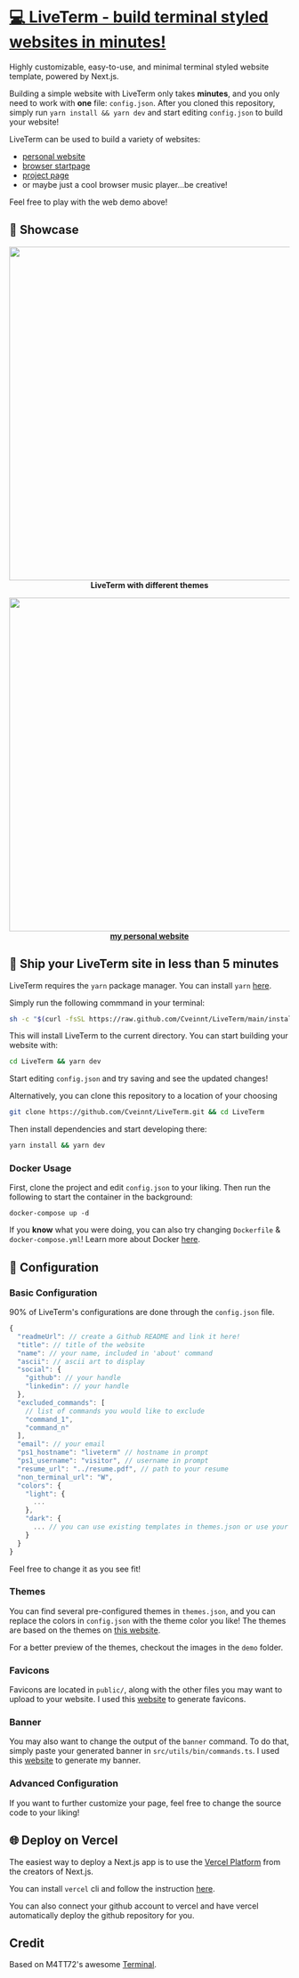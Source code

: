 # [💻 LiveTerm - build terminal styled websites in minutes!](https://liveterm.vercel.app)

Highly customizable, easy-to-use, and minimal terminal styled website template, powered by Next.js.

Building a simple website with LiveTerm only takes **minutes**, and you only need to work with **one** file: `config.json`. After you cloned this repository, simply run `yarn install && yarn dev` and start editing `config.json` to build your website!

LiveTerm can be used to build a variety of websites:

- [personal website](https://cveinnt.com)
- [browser startpage](https://livetermstart.vercel.app/)
- [project page](https://liveterm.vercel.app/)
- or maybe just a cool browser music player...be creative!

Feel free to play with the web demo above!

## 📸 Showcase

<p align="center">
<img src="./demo/demo.gif" width="600"><br>
<strong>LiveTerm with different themes</strong>
</p>

<p align="center">
<img src="./demo/cveinnt.png" width="600"><br>
<strong><a href="https://cveinnt.com" target=_blank>my personal website</a></strong>
</p>

## 🚀 Ship your LiveTerm site in less than 5 minutes

LiveTerm requires the `yarn` package manager. You can install `yarn` [here](https://classic.yarnpkg.com/lang/en/docs/install/).

Simply run the following commmand in your terminal:

```bash
sh -c "$(curl -fsSL https://raw.github.com/Cveinnt/LiveTerm/main/install/install.sh)"
```

This will install LiveTerm to the current directory. You can start building your website with:

```bash
cd LiveTerm && yarn dev
```

Start editing `config.json` and try saving and see the updated changes!

Alternatively, you can clone this repository to a location of your choosing

```bash
git clone https://github.com/Cveinnt/LiveTerm.git && cd LiveTerm
```

Then install dependencies and start developing there:

```bash
yarn install && yarn dev
```

### Docker Usage

First, clone the project and edit `config.json` to your liking. Then run the following to start the container in the background:

```shell
docker-compose up -d
```

If you **know** what you were doing, you can also try changing `Dockerfile` & `docker-compose.yml`!
Learn more about Docker [here](https://docs.docker.com/get-started/overview/ 'here').

## 📄 Configuration

### Basic Configuration

90% of LiveTerm's configurations are done through the `config.json` file.

```javascript
{
  "readmeUrl": // create a Github README and link it here!
  "title": // title of the website
  "name": // your name, included in 'about' command
  "ascii": // ascii art to display
  "social": {
    "github": // your handle
    "linkedin": // your handle
  },
  "excluded_commands": [
    // list of commands you would like to exclude
    "command_1",
    "command_n"
  ],
  "email": // your email
  "ps1_hostname": "liveterm" // hostname in prompt
  "ps1_username": "visitor", // username in prompt
  "resume_url": "../resume.pdf", // path to your resume
  "non_terminal_url": "W",
  "colors": {
    "light": {
      ...
    },
    "dark": {
      ... // you can use existing templates in themes.json or use your own!
    }
  }
}
```

Feel free to change it as you see fit!

### Themes

You can find several pre-configured themes in `themes.json`, and you can replace the colors in `config.json` with the theme color you like! The themes are based on the themes on [this website](https://glitchbone.github.io/vscode-base16-term/#/).

For a better preview of the themes, checkout the images in the `demo` folder.

### Favicons

Favicons are located in `public/`, along with the other files you may want to upload to your website. I used this [website](https://www.favicon-generator.org/) to generate favicons.

### Banner

You may also want to change the output of the `banner` command. To do that, simply paste your generated banner in `src/utils/bin/commands.ts`. I used this [website](https://manytools.org/hacker-tools/ascii-banner/) to generate my banner.

### Advanced Configuration

If you want to further customize your page, feel free to change the source code to your liking!

## 🌐 Deploy on Vercel

The easiest way to deploy a Next.js app is to use the [Vercel Platform](https://vercel.com/) from the creators of Next.js.

You can install `vercel` cli and follow the instruction [here](https://vercel.com/docs/concepts/deployments/overview).

You can also connect your github account to vercel and have vercel automatically deploy the github repository for you.

## Credit

Based on M4TT72's awesome [Terminal](https://github.com/m4tt72/terminal).
